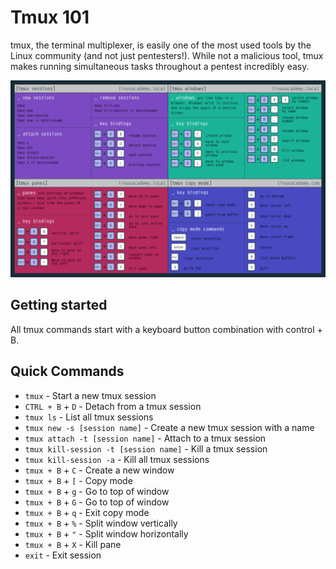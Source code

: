 # Tmux 101
tmux, the terminal multiplexer, is easily one of the most used tools by the Linux community (and not just pentesters!). While not a malicious tool, tmux makes running simultaneous tasks throughout a pentest incredibly easy.

![tmux](./Tmux_cheatsheet.png)

## Getting started
All tmux commands start with a keyboard button combination with control + B.

## Quick Commands
- `tmux` - Start a new tmux session
- `CTRL + B` + `D` - Detach from a tmux session
- `tmux ls` - List all tmux sessions
- `tmux new -s [session name]` - Create a new tmux session with a name
- `tmux attach -t [session name]` - Attach to a tmux session
- `tmux kill-session -t [session name]` - Kill a tmux session
- `tmux kill-session -a` - Kill all tmux sessions
- `tmux + B` + `C` - Create a new window
- `tmux + B` + `[` - Copy mode
- `tmux + B` + `g` - Go to top of window
- `tmux + B` + `G` - Go to top of window
- `tmux + B` + `q` - Exit copy mode
- `tmux + B` + `%` - Split window vertically
- `tmux + B` + `"` - Split window horizontally
- `tmux + B` + `X` - Kill pane
- `exit` - Exit session